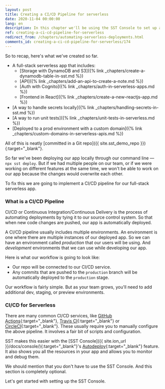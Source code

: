 ```yaml
---
layout: post
title: Creating a CI/CD Pipeline for serverless
date: 2020-11-04 00:00:00
lang: en
description: In this chapter we'll be using the SST Console to set up a CI/CD pipeline for our full-stack serverless app.
ref: creating-a-ci-cd-pipeline-for-serverless
redirect_from: /chapters/automating-serverless-deployments.html
comments_id: creating-a-ci-cd-pipeline-for-serverless/174
---
```


So to recap, here's what we've created so far.

- A full-stack serverless app that includes:
  - [Storage with DynamoDB and S3]({% link _chapters/create-a-dynamodb-table-in-sst.md %})
  - [API]({% link _chapters/add-an-api-to-create-a-note.md %})
  - [Auth with Cognito]({% link _chapters/auth-in-serverless-apps.md %})
  - [Frontend in React]({% link _chapters/create-a-new-reactjs-app.md %})
- [A way to handle secrets locally]({% link _chapters/handling-secrets-in-sst.md %})
- [A way to run unit tests]({% link _chapters/unit-tests-in-serverless.md %})
- [Deployed to a prod environment with a custom domain]({% link _chapters/custom-domains-in-serverless-apis.md %})

All of this is neatly [committed in a Git repo]({{ site.sst_demo_repo }}){:target="_blank"}.

So far we've been deploying our app locally through our command line — `npx sst deploy`. But if we had multiple people on our team, or if we were working on different features at the same time, we won't be able to work on our app because the changes would overwrite each other.

To fix this we are going to implement a CI/CD pipeline for our full-stack serverless app. 

### What is a CI/CD Pipeline

CI/CD or Continuous Integration/Continuous Delivery is the process of automating deployments by tying it to our source control system. So that when new code changes are pushed, our app is automatically deployed.

A CI/CD pipeline usually includes multiple environments. An environment is one where there are multiple instances of our deployed app. So we can have an environment called _production_ that our users will be using. And _development_ environments that we can use while developing our app.

Here is what our workflow is going to look like:

- Our repo will be connected to our CI/CD service.
- Any commits that are pushed to the `production` branch will be automatically deployed to the `production` stage.

Our workflow is fairly simple. But as your team grows, you'll need to add additional dev, staging, or preview environments.

### CI/CD for Serverless

There are many common CI/CD services, like [GitHub Actions](https://github.com/features/actions){:target="_blank"}, [Travis CI](https://travis-ci.org){:target="_blank"} or [CircleCI](https://circleci.com){:target="_blank"}. These usually require you to manually configure the above pipeline. It involves a fair bit of scripts and configuration.

SST makes this easier with the [SST Console]({{ site.ion_url }}/docs/console/){:target="_blank"}'s [Autodeploy](/docs/console/#autodeploy){:target="_blank"} feature. It also shows you all the resources in your app and allows you to monitor and debug them.

We should mention that you don't have to use the SST Console. And this section is completely optional.

Let's get started with setting up the SST Console.
